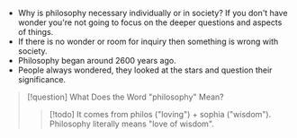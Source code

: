 - Why is philosophy necessary individually or in society? If you don't have wonder you're not going to focus on the deeper questions and aspects of things.
- If there is no wonder or room for inquiry then something is wrong with society.
- Philosophy began around 2600 years ago.
- People always wondered, they looked at the stars and question their significance.

> [!question] What Does the Word "philosophy" Mean?
> > [!todo] It comes from philos ("loving") + sophia ("wisdom"). Philosophy literally means "love of wisdom".

